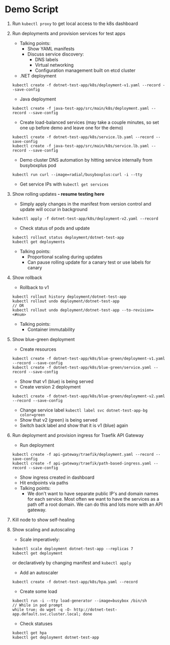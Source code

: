 # Demo Script

1. Run `kubectl proxy` to get local access to the k8s dashboard
1. Run deployments and provision services for test apps
    - Talking points:
        - Show YAML manifests
        - Discuss service discovery:
            - DNS labels
            - Virtual networking
            - Configuration management built on etcd cluster
    - .NET deployment
    ```
    kubectl create -f dotnet-test-app/k8s/deployment-v1.yaml --record --save-config
    ```

    - Java deployment
    ```
    kubectl create -f java-test-app/src/main/k8s/deployment.yaml --record --save-config
    ```

    - Create load-balanced services (may take a couple minutes, so set one up before demo and leave one for the demo)
    ```
    kubectl create -f dotnet-test-app/k8s/service.lb.yaml --record --save-config
    kubectl create -f java-test-app/src/main/k8s/service.lb.yaml --record --save-config
    ```
    - Demo cluster DNS automation by hitting service internally from busyboxplus pod
    ```
    kubectl run curl --image=radial/busyboxplus:curl -i --tty
    ```
    - Get service IPs with `kubectl get services`
  
1. Show rolling updates **- resume testing here**
    - Simply apply changes in the manifest from version control and update will occur in background
    ```
    kubectl apply -f dotnet-test-app/k8s/deployment-v2.yaml --record
    ```
    - Check status of pods and update
    ```
    kubectl rollout status deployment/dotnet-test-app
    kubectl get deployments
    ```
    - Talking points:
        - Proportional scaling during updates
        - Can pause rolling update for a canary test or use labels for canary
1. Show rollback
    - Rollback to v1
    ```
    kubectl rollout history deployment/dotnet-test-app
    kubectl rollout undo deployment/dotnet-test-app
    // OR
    kubectl rollout undo deployment/dotnet-test-app --to-revision=<#num>
    ```
    - Talking points:
        - Container immutability
1. Show blue-green deployment
    - Create resources
    ```
    kubectl create -f dotnet-test-app/k8s/blue-green/deployment-v1.yaml --record --save-config
    kubectl create -f dotnet-test-app/k8s/blue-green/service.yaml --record --save-config    
    ```
    - Show that v1 (blue) is being served
    - Create version 2 deployment
    ```
    kubectl create -f dotnet-test-app/k8s/blue-green/deployment-v2.yaml --record --save-config
    ```
    - Change service label `kubectl label svc dotnet-test-app-bg color=green`
    - Show that v2 (green) is being served
    - Switch back label and show that it is v1 (blue) again
1. Run deployment and provision ingress for Traefik API Gateway
    - Run deployment
    ```
    kubectl create -f api-gateway/traefik/deployment.yaml --record --save-config
    kubectl create -f api-gateway/traefik/path-based-ingress.yaml --record --save-config
    ```
    - Show ingress created in dashboard
    - Hit endpoints via paths
    - Talking points:
        - We don't want to have separate public IP's and domain names for 
        each service. Most often we want to have the services as a path 
        off a root domain. We can do this and lots more with an API gateway.
1. Kill node to show self-healing
1. Show scaling and autoscaling
    - Scale imperatively:
    ```
    kubectl scale deployment dotnet-test-app --replicas 7
    kubectl get deployment
    ```
    or declaratively by changing manifest and `kubectl apply`
    - Add an autoscaler
    ```
    kubectl create -f dotnet-test-app/k8s/hpa.yaml --record
    ```
    - Create some load
    ```
    kubectl run -i --tty load-generator --image=busybox /bin/sh
    // While in pod prompt
    while true; do wget -q -O- http://dotnet-test-app.default.svc.cluster.local; done
    ```
    - Check statuses
    ```
    kubectl get hpa
    kubectl get deployment dotnet-test-app
    ```
